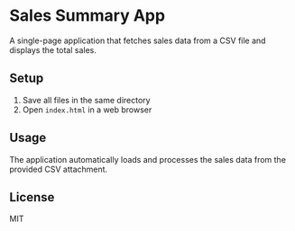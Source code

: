 # Sales Summary App

A single-page application that fetches sales data from a CSV file and displays the total sales.

## Setup

1. Save all files in the same directory
2. Open `index.html` in a web browser

## Usage

The application automatically loads and processes the sales data from the provided CSV attachment.

## License

MIT